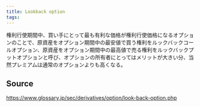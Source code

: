 ```yaml
---
title: Lookback option
tags: 
---
```


権利行使期間中、買い手にとって最も有利な価格が権利行使価格になるオプションのことで、原資産をオプション期間中の最安値で買う権利をルックバックコールオプション、原資産をオプション期間中の最高値で売る権利をルックバックプットオプションと呼び、オプションの所有者にとってはメリットが大きい分、当然プレミアムは通常のオプションよりも高くなる。

## Source
https://www.glossary.jp/sec/derivatives/option/look-back-option.php